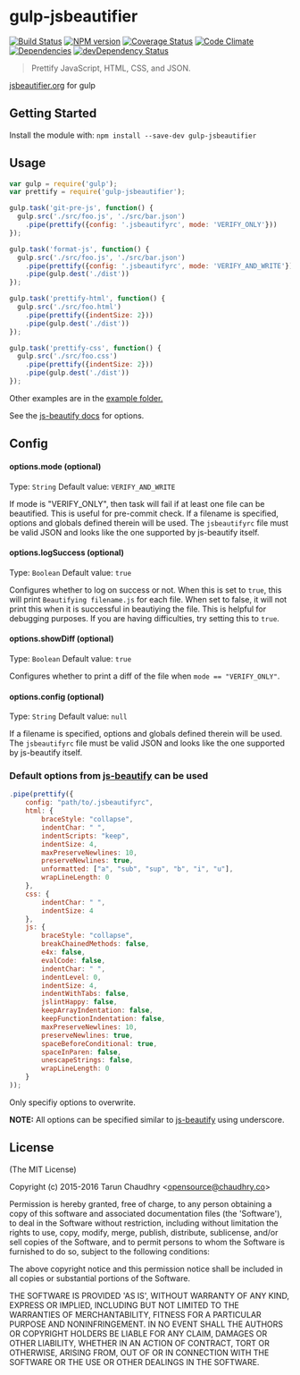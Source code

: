 # gulp-jsbeautifier
[![Build Status](https://travis-ci.org/tarunc/gulp-jsbeautifier.png?branch=master)](https://travis-ci.org/tarunc/gulp-jsbeautifier)
[![NPM version](https://badge.fury.io/js/gulp-jsbeautifier.png)](http://badge.fury.io/js/gulp-jsbeautifier)
[![Coverage Status](https://coveralls.io/repos/tarunc/gulp-jsbeautifier/badge.png)](https://coveralls.io/r/tarunc/gulp-jsbeautifier)
[![Code Climate](https://codeclimate.com/github/tarunc/gulp-jsbeautifier.png)](https://codeclimate.com/github/tarunc/gulp-jsbeautifier)
[![Dependencies](https://david-dm.org/tarunc/gulp-jsbeautifier.png)](https://david-dm.org/tarunc/gulp-jsbeautifier)
[![devDependency Status](https://david-dm.org/tarunc/gulp-jsbeautifier/dev-status.png)](https://david-dm.org/tarunc/gulp-jsbeautifier#info=devDependencies)

> Prettify JavaScript, HTML, CSS, and JSON.

[jsbeautifier.org](http://jsbeautifier.org/) for gulp

## Getting Started
Install the module with: `npm install --save-dev gulp-jsbeautifier`

## Usage

```js
var gulp = require('gulp');
var prettify = require('gulp-jsbeautifier');

gulp.task('git-pre-js', function() {
  gulp.src('./src/foo.js', './src/bar.json')
    .pipe(prettify({config: '.jsbeautifyrc', mode: 'VERIFY_ONLY'}))
});

gulp.task('format-js', function() {
  gulp.src('./src/foo.js', './src/bar.json')
    .pipe(prettify({config: '.jsbeautifyrc', mode: 'VERIFY_AND_WRITE'}))
    .pipe(gulp.dest('./dist'))
});

gulp.task('prettify-html', function() {
  gulp.src('./src/foo.html')
    .pipe(prettify({indentSize: 2}))
    .pipe(gulp.dest('./dist'))
});

gulp.task('prettify-css', function() {
  gulp.src('./src/foo.css')
    .pipe(prettify({indentSize: 2}))
    .pipe(gulp.dest('./dist'))
});
```
Other examples are in the [example folder.](http://github.com/tarunc/gulp-jsbeautifier/tree/master/examples)

See the [js-beautify docs](https://github.com/einars/js-beautify) for options.

## Config
#### options.mode (optional)
Type: `String`
Default value: `VERIFY_AND_WRITE`

If mode is "VERIFY_ONLY", then task will fail if at least one file can be beautified. This is useful for pre-commit check.
If a filename is specified, options and globals defined therein will be used. The `jsbeautifyrc` file must be valid JSON and looks like the one supported by js-beautify itself.

#### options.logSuccess (optional)
Type: `Boolean`
Default value: `true`

Configures whether to log on success or not. When this is set to `true`, this will print `Beautifying filename.js` for each file. When set to false, it will not print this when it is successful in beautiying the file. This is helpful for debugging purposes. If you are having difficulties, try setting this to `true`.

#### options.showDiff (optional)
Type: `Boolean`
Default value: `true`

Configures whether to print a diff of the file when `mode == "VERIFY_ONLY"`.

#### options.config (optional)
Type: `String`
Default value: `null`

If a filename is specified, options and globals defined therein will be used. The `jsbeautifyrc` file must be valid JSON and looks like the one supported by js-beautify itself.

### Default options from [js-beautify](https://github.com/einars/js-beautify#options) can be used
```javascript
.pipe(prettify({
    config: "path/to/.jsbeautifyrc",
    html: {
        braceStyle: "collapse",
        indentChar: " ",
        indentScripts: "keep",
        indentSize: 4,
        maxPreserveNewlines: 10,
        preserveNewlines: true,
        unformatted: ["a", "sub", "sup", "b", "i", "u"],
        wrapLineLength: 0
    },
    css: {
        indentChar: " ",
        indentSize: 4
    },
    js: {
        braceStyle: "collapse",
        breakChainedMethods: false,
        e4x: false,
        evalCode: false,
        indentChar: " ",
        indentLevel: 0,
        indentSize: 4,
        indentWithTabs: false,
        jslintHappy: false,
        keepArrayIndentation: false,
        keepFunctionIndentation: false,
        maxPreserveNewlines: 10,
        preserveNewlines: true,
        spaceBeforeConditional: true,
        spaceInParen: false,
        unescapeStrings: false,
        wrapLineLength: 0
    }
));
```
Only specifiy options to overwrite.

**NOTE:** All options can be specified similar to [js-beautify](https://github.com/einars/js-beautify#options) using underscore.

## License

(The MIT License)

Copyright (c) 2015-2016 Tarun Chaudhry &lt;opensource@chaudhry.co&gt;

Permission is hereby granted, free of charge, to any person obtaining
a copy of this software and associated documentation files (the
'Software'), to deal in the Software without restriction, including
without limitation the rights to use, copy, modify, merge, publish,
distribute, sublicense, and/or sell copies of the Software, and to
permit persons to whom the Software is furnished to do so, subject to
the following conditions:

The above copyright notice and this permission notice shall be
included in all copies or substantial portions of the Software.

THE SOFTWARE IS PROVIDED 'AS IS', WITHOUT WARRANTY OF ANY KIND,
EXPRESS OR IMPLIED, INCLUDING BUT NOT LIMITED TO THE WARRANTIES OF
MERCHANTABILITY, FITNESS FOR A PARTICULAR PURPOSE AND NONINFRINGEMENT.
IN NO EVENT SHALL THE AUTHORS OR COPYRIGHT HOLDERS BE LIABLE FOR ANY
CLAIM, DAMAGES OR OTHER LIABILITY, WHETHER IN AN ACTION OF CONTRACT,
TORT OR OTHERWISE, ARISING FROM, OUT OF OR IN CONNECTION WITH THE
SOFTWARE OR THE USE OR OTHER DEALINGS IN THE SOFTWARE.
